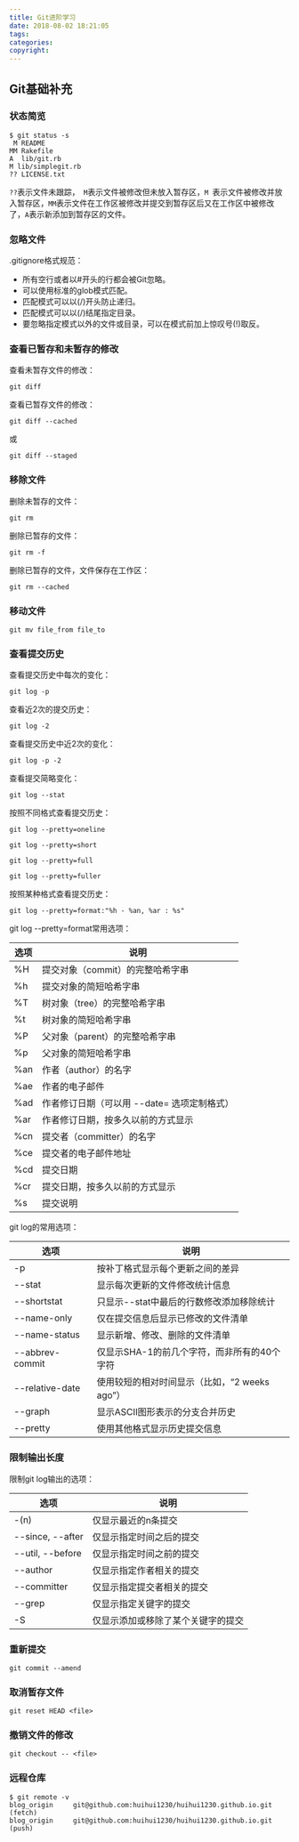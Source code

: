 ```yaml
---
title: Git进阶学习
date: 2018-08-02 18:21:05
tags:
categories:
copyright:
---
```

## Git基础补充
  
### 状态简览
  
```
$ git status -s
 M README
MM Rakefile
A  lib/git.rb
M lib/simplegit.rb
?? LICENSE.txt
```
  
<!--more-->  
  
`??`表示文件未跟踪，` M`表示文件被修改但未放入暂存区，`M `表示文件被修改并放入暂存区，`MM`表示文件在工作区被修改并提交到暂存区后又在工作区中被修改了，`A`表示新添加到暂存区的文件。  
  
### 忽略文件
  
.gitignore格式规范：  
  
* 所有空行或者以#开头的行都会被Git忽略。
* 可以使用标准的glob模式匹配。
* 匹配模式可以以(/)开头防止递归。
* 匹配模式可以以(/)结尾指定目录。
* 要忽略指定模式以外的文件或目录，可以在模式前加上惊叹号(!)取反。
  
### 查看已暂存和未暂存的修改
  
查看未暂存文件的修改：  
  
```
git diff
```
  
查看已暂存文件的修改：  
  
```
git diff --cached
```
  
或  
  
```
git diff --staged
```
  
### 移除文件
  
删除未暂存的文件：  
  
```
git rm 
```
  
删除已暂存的文件：  
  
```
git rm -f
```
  
删除已暂存的文件，文件保存在工作区：  
  
```
git rm --cached
```
  
### 移动文件
  
```
git mv file_from file_to
```
  
### 查看提交历史
  
查看提交历史中每次的变化：  
  
```
git log -p
```
  
查看近2次的提交历史：  
  
```
git log -2
```
  
查看提交历史中近2次的变化：  
  
```
git log -p -2
```
  
查看提交简略变化：  
  
```
git log --stat
```
  
按照不同格式查看提交历史：  
  
```
git log --pretty=oneline
```
  
```
git log --pretty=short
```
  
```
git log --pretty=full
```
  
```
git log --pretty=fuller
```
  
按照某种格式查看提交历史：  
  
```
git log --pretty=format:"%h - %an, %ar : %s"
```
  
git log --pretty=format常用选项：  
  
| 选项 | 说明 |
|------|-----|
| %H | 提交对象（commit）的完整哈希字串 |
| %h | 提交对象的简短哈希字串 |
| %T | 树对象（tree）的完整哈希字串 |
| %t | 树对象的简短哈希字串 |
| %P | 父对象（parent）的完整哈希字串 |
| %p | 父对象的简短哈希字串 |
| %an | 作者（author）的名字 |
| %ae | 作者的电子邮件 |
| %ad | 作者修订日期（可以用 --date= 选项定制格式） |
| %ar | 作者修订日期，按多久以前的方式显示 |
| %cn | 提交者（committer）的名字 |
| %ce | 提交者的电子邮件地址 |
| %cd | 提交日期 |
| %cr | 提交日期，按多久以前的方式显示 |
| %s | 提交说明 |
  
git log的常用选项：  
  
| 选项 | 说明 |
|-----|------|
| -p | 按补丁格式显示每个更新之间的差异 |
| --stat | 显示每次更新的文件修改统计信息 |
| --shortstat | 只显示--stat中最后的行数修改添加移除统计 |
| --name-only | 仅在提交信息后显示已修改的文件清单 |
| --name-status | 显示新增、修改、删除的文件清单 |
| --abbrev-commit | 仅显示SHA-1的前几个字符，而非所有的40个字符 |
| --relative-date | 使用较短的相对时间显示（比如，“2 weeks ago”） |
| --graph | 显示ASCII图形表示的分支合并历史 |
| --pretty | 使用其他格式显示历史提交信息 |
  
### 限制输出长度
  
限制git log输出的选项：  
  
| 选项 | 说明 |
|-----|------|
| -(n) | 仅显示最近的n条提交 |
| --since, --after | 仅显示指定时间之后的提交 |
| --util, --before | 仅显示指定时间之前的提交 |
| --author | 仅显示指定作者相关的提交 |
| --committer | 仅显示指定提交者相关的提交 |
| --grep | 仅显示指定关键字的提交 |
| -S | 仅显示添加或移除了某个关键字的提交 |
  
### 重新提交
  
```
git commit --amend
```
  
### 取消暂存文件
  
```
git reset HEAD <file>
```
  
### 撤销文件的修改
  
```
git checkout -- <file>
```
  
### 远程仓库
  
```
$ git remote -v
blog_origin     git@github.com:huihui1230/huihui1230.github.io.git (fetch)
blog_origin     git@github.com:huihui1230/huihui1230.github.io.git (push)
```
  

